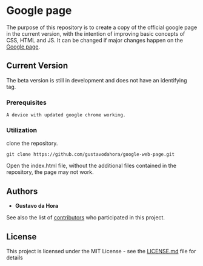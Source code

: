 # Google page

The purpose of this repository is to create a copy of the official google page in the current version, with the intention of improving basic concepts of CSS, HTML and JS. It can be changed if major changes happen on the [Google page](https://www.google.com). 

## Current Version

The beta version is still in development and does not have an identifying tag.

### Prerequisites

```
A device with updated google chrome working.
```

### Utilization

clone the repository.
```
git clone https://github.com/gustavodahora/google-web-page.git
```

Open the index.html file, without the additional files contained in the repository, the page may not work.

## Authors

* **Gustavo da Hora** 

See also the list of [contributors](https://github.com/gustavodahora/google-web-page/graphs/contributors) who participated in this project.

## License

This project is licensed under the MIT License - see the [LICENSE.md](https://github.com/gustavodahora/google-web-page/blob/master/LICENSE) file for details

